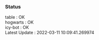 ### Status


table : OK  
hogwarts : OK  
icy-bot : OK  
Latest Update : 2022-03-11 10:09:41.269974
